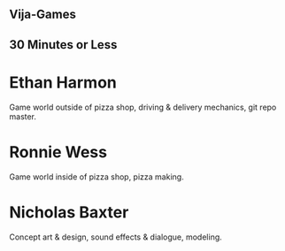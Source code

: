 ## Vija-Games
30 Minutes or Less
---------------------------

# Ethan Harmon

Game world outside of pizza shop, driving & delivery mechanics, git repo master.

# Ronnie Wess

Game world inside of pizza shop, pizza making.

# Nicholas Baxter

Concept art & design, sound effects & dialogue, modeling.
